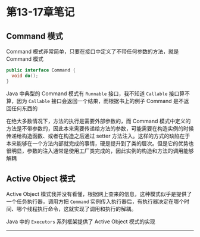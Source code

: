 # 第13-17章笔记

## Command 模式

Command 模式非常简单，只要在接口中定义了不带任何参数的方法，就是 Command 模式

```java
public interface Command {
  void do();
}
```

Java 中典型的 Command 模式有 `Runnable` 接口，我不知道 `Callable` 接口算不算，因为 `Callable` 接口会返回一个结果，而根据书上的例子 Command 是不返回任何东西的

在绝大多数情况下，方法的执行是需要外部参数的，而 Command 模式中定义的方法是不带参数的，因此本来需要传递给方法的参数，可能需要在构造实例的时候传递给构造函数、或者在构造之后通过 setter 方法注入。这样的方式的缺陷在于本来能够在一个方法内部就完成的事情，硬是提升到了类的层次。但是它的优势也很明显，参数的注入通常是使用工厂类完成的，因此实例的构造和方法的调用能够解耦

## Active Object 模式

Active Object 模式我并没有看懂，根据网上查来的信息，这种模式似乎是提供了一个任务执行器，调用方把 `Command` 实例传入执行器后，有执行器决定在哪个时间、哪个线程执行命令，这就实现了调用和执行的解耦。

Java 中的 `Executors` 系列框架提供了 Active Object 模式的实现

---

